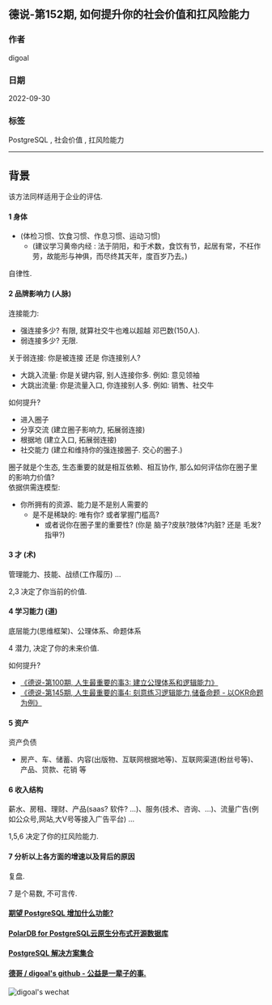 ## 德说-第152期, 如何提升你的社会价值和扛风险能力     
                  
### 作者                  
digoal                  
                  
### 日期                  
2022-09-30                 
                  
### 标签                  
PostgreSQL , 社会价值 , 扛风险能力           
                  
----                  
                  
## 背景     
    
该方法同样适用于企业的评估.     
    
    
#### 1 身体     
- (体检习惯、饮食习惯、作息习惯、运动习惯)      
    - (建议学习黄帝内经 : 法于阴阳，和于术数，食饮有节，起居有常，不枉作劳，故能形与神俱，而尽终其天年，度百岁乃去。)    
  
自律性.  
    
#### 2 品牌影响力 (人脉)    
连接能力:     
- 强连接多少? 有限, 就算社交牛也难以超越 邓巴数(150人).        
- 弱连接多少? 无限.       
    
关于弱连接: 你是被连接 还是 你连接别人?      
- 大跳入流量: 你是关键内容, 别人连接你多. 例如: 意见领袖    
- 大跳出流量: 你是流量入口, 你连接别人多. 例如: 销售、社交牛    
    
如何提升?      
- 进入圈子     
- 分享交流 (建立圈子影响力, 拓展弱连接)     
- 根据地 (建立入口, 拓展弱连接)     
- 社交能力 (建立和维持你的强连接圈子. 交心的圈子.)     
    
圈子就是个生态, 生态重要的就是相互依赖、相互协作, 那么如何评估你在圈子里的影响力价值?    
依据供需连模型:     
- 你所拥有的资源、能力是不是别人需要的    
    - 是不是稀缺的: 唯有你? 或者掌握门槛高?      
        - 或者说你在圈子里的重要性? (你是 脑子?皮肤?肢体?内脏? 还是 毛发?指甲?)        
    
    
#### 3 才 (术)     
管理能力、技能、战绩(工作履历) ...    
  
2,3 决定了你当前的价值.    
    
#### 4 学习能力 (道)     
底层能力(思维框架)、公理体系、命题体系    
  
4 潜力, 决定了你的未来价值.      
    
如何提升?    
- [《德说-第100期, 人生最重要的事3: 建立公理体系和逻辑能力》](../202206/20220610_01.md)      
- [《德说-第145期, 人生最重要的事4: 刻意练习逻辑能力,储备命题 - 以OKR命题为例》](../202209/20220917_01.md)      
    
#### 5 资产    
资产负债    
- 房产、车、储蓄、内容(出版物、互联网根据地等)、互联网渠道(粉丝号等)、产品、贷款、花销 等    
  
#### 6 收入结构     
薪水、房租、理财、产品(saas? 软件? ...)、服务(技术、咨询、...)、流量广告(例如公众号,网站,大V号等接入广告平台) ...     
    
1,5,6 决定了你的扛风险能力.   
  
#### 7 分析以上各方面的增速以及背后的原因    
复盘.  
    
7 是个易数, 不可言传.    
    
  
#### [期望 PostgreSQL 增加什么功能?](https://github.com/digoal/blog/issues/76 "269ac3d1c492e938c0191101c7238216")
  
  
#### [PolarDB for PostgreSQL云原生分布式开源数据库](https://github.com/ApsaraDB/PolarDB-for-PostgreSQL "57258f76c37864c6e6d23383d05714ea")
  
  
#### [PostgreSQL 解决方案集合](https://yq.aliyun.com/topic/118 "40cff096e9ed7122c512b35d8561d9c8")
  
  
#### [德哥 / digoal's github - 公益是一辈子的事.](https://github.com/digoal/blog/blob/master/README.md "22709685feb7cab07d30f30387f0a9ae")
  
  
![digoal's wechat](../pic/digoal_weixin.jpg "f7ad92eeba24523fd47a6e1a0e691b59")
  
